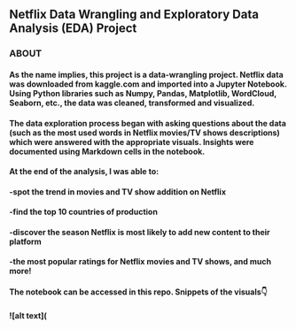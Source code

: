 ## Netflix Data Wrangling and Exploratory Data Analysis (EDA) Project
### ABOUT
#### As the name implies, this project is a data-wrangling project. Netflix data was downloaded from kaggle.com and imported into a Jupyter Notebook. Using Python libraries such as Numpy, Pandas, Matplotlib, WordCloud, Seaborn, etc., the data was cleaned, transformed and visualized.
#### The data exploration process began with asking questions about the data (such as the most used words in Netflix movies/TV shows descriptions) which were answered with the appropriate visuals. Insights were documented using Markdown cells in the notebook.
#### At the end of the analysis, I was able to:
#### -spot the trend in movies and TV show addition on Netflix
#### -find the top 10 countries of production
#### -discover the season Netflix is most likely to add new content to their platform
#### -the most popular ratings for Netflix movies and TV shows, and much more!
#### The notebook can be accessed in this repo. Snippets of the visuals👇
#### ![alt text](
